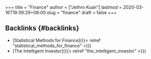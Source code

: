 +++
title = "Finance"
author = ["Jethro Kuan"]
lastmod = 2020-03-16T19:39:29+08:00
slug = "finance"
draft = false
+++

## Backlinks {#backlinks}

- [Statistical Methods for Finance]({{< relref "statistical_methods_for_finance" >}})
- [The Intelligent Investor]({{< relref "the_intelligent_investor" >}})

